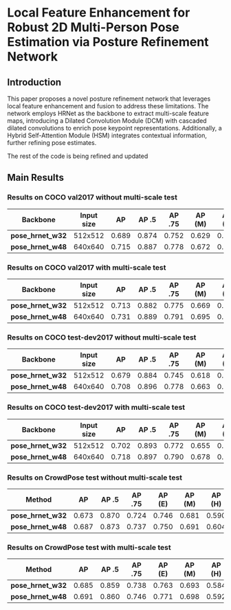 # Local Feature Enhancement for Robust 2D Multi-Person Pose Estimation via Posture Refinement Network

## Introduction
This paper proposes a novel posture refinement network that leverages local feature enhancement and fusion to address these limitations. The network employs HRNet as the backbone to extract multi-scale feature maps, introducing a Dilated Convolution Module (DCM) with cascaded dilated convolutions to enrich pose keypoint representations. Additionally, a Hybrid Self-Attention Module (HSM) integrates contextual information, further refining pose estimates.

The rest of the code is being refined and updated

		
## Main Results
### Results on COCO val2017 without multi-scale test
| Backbone | Input size | AP | AP .5 | AP .75 | AP (M) | AP (L) |
|--------------------|------------|-------|-------|--------|--------|--------|
| **pose_hrnet_w32** |  512x512 | 0.689 | 0.874 | 0.752 | 0.629 | 0.779 |
| **pose_hrnet_w48** |  640x640 | 0.715 | 0.887 | 0.778 | 0.672 | 0.791 |

### Results on COCO val2017 with multi-scale test
| Backbone | Input size | AP | AP .5 | AP .75 | AP (M) | AP (L) |
|--------------------|------------|-------|-------|--------|--------|--------|
| **pose_hrnet_w32** |  512x512 | 0.713 | 0.882 | 0.775 | 0.669 | 0.785 |
| **pose_hrnet_w48** |  640x640 | 0.731 | 0.889 | 0.791 | 0.695 | 0.790 |

### Results on COCO test-dev2017 without multi-scale test
| Backbone | Input size | AP | AP .5 | AP .75 | AP (M) | AP (L) |
|--------------------|------------|-------|-------|--------|--------|--------|
| **pose_hrnet_w32** |  512x512 | 0.679 | 0.884 | 0.745 | 0.618 | 0.766 |
| **pose_hrnet_w48** |  640x640 | 0.708 | 0.896 | 0.778 | 0.663 | 0.776 |

### Results on COCO test-dev2017 with multi-scale test
| Backbone | Input size | AP | AP .5 | AP .75 | AP (M) | AP (L) |
|--------------------|------------|-------|-------|--------|--------|--------|
| **pose_hrnet_w32** |  512x512 | 0.702 | 0.893 | 0.772 | 0.655 | 0.768 |
| **pose_hrnet_w48** |  640x640 | 0.718 | 0.897 | 0.790 | 0.678 | 0.777 |

### Results on CrowdPose test without multi-scale test
| Method             |    AP | AP .5 | AP .75 | AP (E) | AP (M) | AP (H) |
|--------------------|-------|-------|--------|--------|--------|--------|
| **pose_hrnet_w32** | 0.673 | 0.870 | 0.724 | 0.746 | 0.681 | 0.590 |
| **pose_hrnet_w48** | 0.687 | 0.873 | 0.737 | 0.750 | 0.691 | 0.604 |

### Results on CrowdPose test with multi-scale test
| Method             |    AP | AP .5 | AP .75 | AP (E) | AP (M) | AP (H) |
|--------------------|-------|-------|--------|--------|--------|--------|
| **pose_hrnet_w32** | 0.685 | 0.859 | 0.738 | 0.763 | 0.693 | 0.584 |
| **pose_hrnet_w48** | 0.691 | 0.860 | 0.746 | 0.771 | 0.698 | 0.592 |






